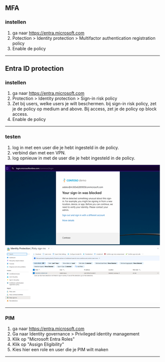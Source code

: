 ## MFA
### instellen
1. ga naar https://entra.microsoft.com
2. Potection > Identity protection > Multifactor authentication registration policy
3. Enable de policy


---

## Entra ID protection
### instellen
1. ga naar https://entra.microsoft.com
2. Protection > Identity protection > Sign-in risk policy
4. Zet bij users, welke users je wilt beschermen. bij sign-in risk policy, zet je de policy op medium and above. Bij access, zet je de policy op block access.
5. Enable de policy

---

### testen 
1. log in met een user die je hebt ingesteld in de policy.
2. verbind dan met een VPN.
3. log opnieuw in met de user die je hebt ingesteld in de policy.

![impossible travel](image/authenticatieenidentiteit/impossible%20travel.png)
![alert impossible travel](image/authenticatieenidentiteit/alert%20impossible%20travel.png)

---

### PIM
1. ga naar https://entra.microsoft.com
2. Ga naar Identity governance > Privileged identity management
3. Klik op "Microsoft Entra Roles"
4. Klik op "Assign Eligibility"
5. Kies hier een role en user die je PIM wilt maken

---